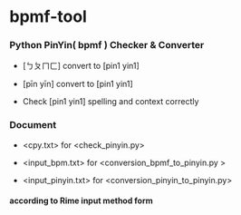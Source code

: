 # bpmf-tool
### Python PinYin( bpmf ) Checker & Converter

- [ㄅㄆㄇㄈ] convert to [pin1 yin1]

- [pīn yīn] convert to [pin1 yin1]

- Check [pin1 yin1] spelling and context correctly

### Document

- <cpy.txt> for <check_pinyin.py>

- <input_bpm.txt> for <conversion_bpmf_to_pinyin.py >

- <input_pinyin.txt>  for <conversion_pinyin_to_pinyin.py>

#### according to Rime input method form
